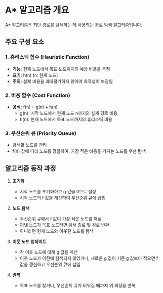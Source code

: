 
# A* 알고리즘 개요

A* 알고리즘은 최단 경로를 탐색하는 데 사용되는 경로 탐색 알고리즘입니다.

## 주요 구성 요소

### 1. 휴리스틱 함수 (Heuristic Function)
- **기능:** 현재 노드에서 목표 노드까지의 예상 비용을 추정
- **표기:** h(n) (n: 현재 노드)
- **주의:** 실제 비용을 과대평가하지 않아야 최적성이 보장됨

### 2. 비용 함수 (Cost Function)
- **공식:** f(n) = g(n) + h(n)
	- g(n): 시작 노드에서 현재 노드 n까지의 실제 경로 비용
	- h(n): 현재 노드에서 목표 노드까지의 휴리스틱 비용

### 3. 우선순위 큐 (Priority Queue)
- 탐색할 노드를 관리
- f(n) 값에 따라 노드를 정렬하여, 가장 적은 비용을 가지는 노드를 우선 탐색

## 알고리즘 동작 과정

1. **초기화**
	- 시작 노드를 초기화하고 g 값을 0으로 설정
	- 시작 노드의 f 값을 계산하여 우선순위 큐에 삽입

2. **노드 탐색**
	- 우선순위 큐에서 f 값이 가장 작은 노드를 꺼냄
	- 꺼낸 노드가 목표 노드라면 탐색 종료 및 경로 반환
	- 아니라면 현재 노드와 이웃한 노드를 탐색

3. **이웃 노드 업데이트**
	- 각 이웃 노드에 대해 g 값을 계산
	- 이웃 노드가 이전에 탐색되지 않았거나, 새로운 g 값이 기존 g 값보다 작으면 f 값을 갱신하고 우선순위 큐에 삽입

4. **반복**
	- 목표 노드를 찾거나, 우선순위 큐가 비워질 때까지 위 과정을 반복
 
